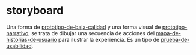 # storyboard

Una forma de [prototipo-de-baja-calidad](prototipo-de-baja-calidad.md) y una forma visual de [prototipo-narrativo](prototipo-narrativo.md), se trata de dibujar una secuencia de acciones del [mapa-de-historias-de-usuario](mapa-de-historias-de-usuario.md) para ilustrar la experiencia. Es un tipo de [prueba-de-usabilidad](prueba-de-usabilidad.md).
